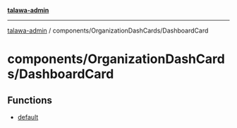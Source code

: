 [**talawa-admin**](../../../README.md)

***

[talawa-admin](../../../modules.md) / components/OrganizationDashCards/DashboardCard

# components/OrganizationDashCards/DashboardCard

## Functions

- [default](functions/default.md)
